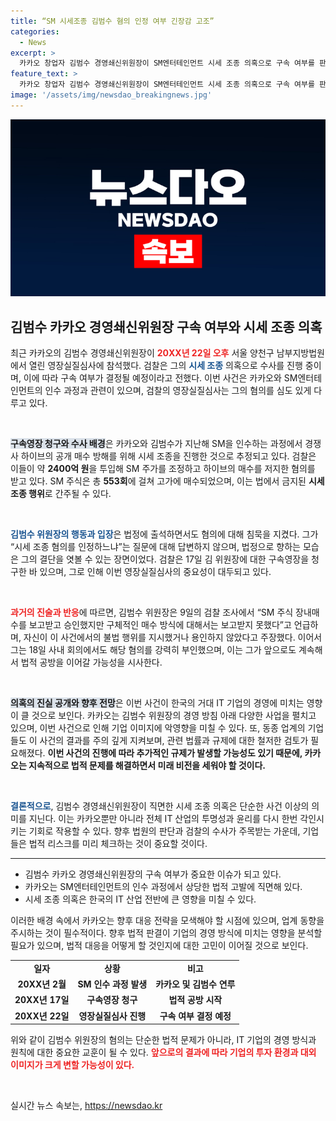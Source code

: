 ```yaml
---
title: “SM 시세조종 김범수 혐의 인정 여부 긴장감 고조”
categories:
  - News
excerpt: >
  카카오 창업자 김범수 경영쇄신위원장이 SM엔터테인먼트 시세 조종 의혹으로 구속 여부를 판단받기 위해 법정에 출석했습니다. 그는 혐의를 강력 부인하고 있으며, 검찰은 그가 2400억 원을 투입한 시세 조종을 주장하고 있습니다. 사건의 전말과 결과에 귀추가 주목됩니다!
feature_text: >
  카카오 창업자 김범수 경영쇄신위원장이 SM엔터테인먼트 시세 조종 의혹으로 구속 여부를 판단받기 위해 법정에 출석했습니다. 그는 혐의를 강력 부인하고 있으며, 검찰은 그가 2400억 원을 투입한 시세 조종을 주장하고 있습니다. 사건의 전말과 결과에 귀추가 주목됩니다!
image: '/assets/img/newsdao_breakingnews.jpg'
---
```


<p><img src="/assets/img/newsdao_breakingnews.jpg" alt="ontimetimes 속보" /></p>

<h2 data-ke-size="size26">김범수 카카오 경영쇄신위원장 구속 여부와 시세 조종 의혹</h2>

<p data-ke-size="size16">최근 카카오의 김범수 경영쇄신위원장이 <b><span style="color: #ee2323;">20XX년 22일 오후</span></b> 서울 양천구 남부지방법원에서 열린 영장실질심사에 참석했다. 검찰은 그의 <b><span style="color: #1a5490;">시세 조종</span></b> 의혹으로 수사를 진행 중이며, 이에 따라 구속 여부가 결정될 예정이라고 전했다. 이번 사건은 카카오와 SM엔터테인먼트의 인수 과정과 관련이 있으며, 검찰의 영장실질심사는 그의 혐의를 심도 있게 다루고 있다.</p>

<p data-ke-size="size16">&nbsp;</p>

<p><b><span style="background-color: #21538527;">구속영장 청구와 수사 배경</span></b>은 카카오와 김범수가 지난해 SM을 인수하는 과정에서 경쟁사 하이브의 공개 매수 방해를 위해 시세 조종을 진행한 것으로 추정되고 있다. 검찰은 이들이 약 <b>2400억 원</b>을 투입해 SM 주가를 조정하고 하이브의 매수를 저지한 혐의를 받고 있다. SM 주식은 총 <b>553회</b>에 걸쳐 고가에 매수되었으며, 이는 법에서 금지된 <b>시세 조종 행위</b>로 간주될 수 있다.</p></p>

<p data-ke-size="size16">&nbsp;</p>

<p><b><span style="color: #1a5490;">김범수 위원장의 행동과 입장</span></b>은 법정에 출석하면서도 혐의에 대해 침묵을 지켰다. 그가 “시세 조종 혐의를 인정하느냐”는 질문에 대해 답변하지 않으며, 법정으로 향하는 모습은 그의 결단을 엿볼 수 있는 장면이었다. 검찰은 17일 김 위원장에 대한 구속영장을 청구한 바 있으며, 그로 인해 이번 영장실질심사의 중요성이 대두되고 있다.</p></p>

<p data-ke-size="size16">&nbsp;</p>

<p><b><span style="color: #ee2323;">과거의 진술과 반응</span></b>에 따르면, 김범수 위원장은 9일의 검찰 조사에서 “SM 주식 장내매수를 보고받고 승인했지만 구체적인 매수 방식에 대해서는 보고받지 못했다”고 언급하며, 자신이 이 사건에서의 불법 행위를 지시했거나 용인하지 않았다고 주장했다. 이어서 그는 18일 사내 회의에서도 해당 혐의를 강력히 부인했으며, 이는 그가 앞으로도 계속해서 법적 공방을 이어갈 가능성을 시사한다.</p></p>

<p data-ke-size="size16">&nbsp;</p>

<p><b><span style="background-color: #21538527;">의혹의 진실 공개와 향후 전망</span></b>은 이번 사건이 한국의 거대 IT 기업의 경영에 미치는 영향이 클 것으로 보인다. 카카오는 김범수 위원장의 경영 방침 아래 다양한 사업을 펼치고 있으며, 이번 사건으로 인해 기업 이미지에 악영향을 미칠 수 있다. 또, 동종 업계의 기업들도 이 사건의 결과를 주의 깊게 지켜보며, 관련 법률과 규제에 대한 철저한 검토가 필요해졌다. <b>이번 사건의 진행에 따라 추가적인 규제가 발생할 가능성도 있기 때문에, 카카오는 지속적으로 법적 문제를 해결하면서 미래 비전을 세워야 할 것이다.</b></p></p>

<p data-ke-size="size16">&nbsp;</p>

<p><b><span style="color: #1a5490;">결론적으로</span></b>, 김범수 경영쇄신위원장이 직면한 시세 조종 의혹은 단순한 사건 이상의 의미를 지닌다. 이는 카카오뿐만 아니라 전체 IT 산업의 투명성과 윤리를 다시 한번 각인시키는 기회로 작용할 수 있다. 향후 법원의 판단과 검찰의 수사가 주목받는 가운데, 기업들은 법적 리스크를 미리 체크하는 것이 중요할 것이다.</p></p>

<hr />

<ul>
<li>김범수 카카오 경영쇄신위원장의 구속 여부가 중요한 이슈가 되고 있다.</li>
<li>카카오는 SM엔터테인먼트의 인수 과정에서 상당한 법적 고발에 직면해 있다.</li>
<li>시세 조종 의혹은 한국의 IT 산업 전반에 큰 영향을 미칠 수 있다.</li>
</ul>

<p data-ke-size="size16">이러한 배경 속에서 카카오는 향후 대응 전략을 모색해야 할 시점에 있으며, 업계 동향을 주시하는 것이 필수적이다. 향후 법적 판결이 기업의 경영 방식에 미치는 영향을 분석할 필요가 있으며, 법적 대응을 어떻게 할 것인지에 대한 고민이 이어질 것으로 보인다.</p>

<table>
<tr>
<td style="text-align: center; height: 17px;"><b>일자</b></td>
<td style="text-align: center; height: 17px;"><b>상황</b></td>
<td style="text-align: center; height: 17px;"><b>비고</b></td>
</tr>
<tr>
<td style="text-align: center; height: 17px;"><b>20XX년 2월</b></td>
<td style="text-align: center; height: 17px;"><b>SM 인수 과정 발생</b></td>
<td style="text-align: center; height: 17px;"><b>카카오 및 김범수 연루</b></td>
</tr>
<tr>
<td style="text-align: center; height: 17px;"><b>20XX년 17일</b></td>
<td style="text-align: center; height: 17px;"><b>구속영장 청구</b></td>
<td style="text-align: center; height: 17px;"><b>법적 공방 시작</b></td>
</tr>
<tr>
<td style="text-align: center; height: 17px;"><b>20XX년 22일</b></td>
<td style="text-align: center; height: 17px;"><b>영장실질심사 진행</b></td>
<td style="text-align: center; height: 17px;"><b>구속 여부 결정 예정</b></td>
</tr>
</table> 

<p data-ke-size="size16">위와 같이 김범수 위원장의 혐의는 단순한 법적 문제가 아니라, IT 기업의 경영 방식과 원칙에 대한 중요한 교훈이 될 수 있다. <b><span style="color: #ee2323;">앞으로의 결과에 따라 기업의 투자 환경과 대외 이미지가 크게 변할 가능성이 있다.</span></b></p> 

<p data-ke-size="size16">&nbsp;</p>
실시간 뉴스 속보는, <a href="https://newsdao.kr" rel="dofollow">https://newsdao.kr</a>


